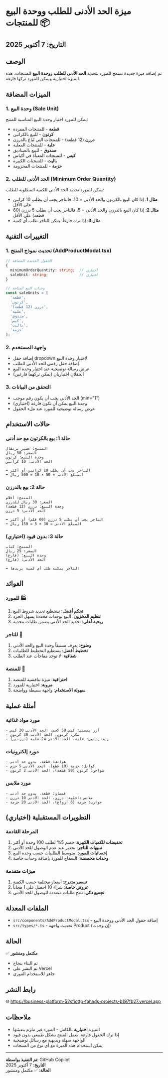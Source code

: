 # ميزة الحد الأدنى للطلب ووحدة البيع للمنتجات 📦

## التاريخ: 7 أكتوبر 2025

## الوصف
تم إضافة ميزة جديدة تسمح للمورد بتحديد **الحد الأدنى للطلب** و**وحدة البيع** للمنتجات. هذه الميزة اختيارية ويمكن للمورد تركها فارغة.

## الميزات المضافة

### 1. وحدة البيع (Sale Unit)
يمكن للمورد اختيار وحدة البيع المناسبة للمنتج:
- **قطعة** - للمنتجات المفردة
- **كرتون** - للبيع بالكراتين
- **درزن** (12 قطعة) - للمنتجات التي تُباع بالدرزن
- **علبة** - للمنتجات المعلبة
- **صندوق** - للبيع بالصناديق
- **كيس** - للمنتجات المعبأة في أكياس
- **باليت** - للشحنات الكبيرة
- **حزمة** - للمنتجات المحزومة

### 2. الحد الأدنى للطلب (Minimum Order Quantity)
يمكن للمورد تحديد الحد الأدنى للكمية المطلوبة للطلب:
- **مثال 1**: إذا كان البيع بالكرتون والحد الأدنى = 10، فالتاجر يجب أن يطلب 10 كراتين على الأقل
- **مثال 2**: إذا كان البيع بالدرزن والحد الأدنى = 5، فالتاجر يجب أن يطلب 5 درزن (60 قطعة) على الأقل
- **مثال 3**: إذا ترك فارغاً، يمكن للتاجر طلب أي كمية

## التغييرات التقنية

### 1. تحديث نموذج المنتج (AddProductModal.tsx)
```typescript
// الحقول الجديدة المضافة
{
  minimumOrderQuantity: string;  // اختياري
  saleUnit: string;              // اختياري
}

// وحدات البيع المتاحة
const saleUnits = [
  'قطعة',
  'كرتون', 
  'درزن (12 قطعة)',
  'علبة',
  'صندوق',
  'كيس',
  'باليت',
  'حزمة'
];
```

### 2. واجهة المستخدم
- إضافة حقل dropdown لاختيار وحدة البيع
- إضافة حقل رقمي للحد الأدنى للطلب
- عرض رسالة توضيحية عند اختيار وحدة البيع
- الحقلان اختياريان (يمكن تركهما فارغين)

### 3. التحقق من البيانات
- الحد الأدنى يجب أن يكون رقم موجب (min="1")
- وحدة البيع يمكن أن تكون فارغة (اختياري)
- عرض رسالة توضيحية للمورد عند ملء الحقول

## حالات الاستخدام

### حالة 1: بيع بالكرتون مع حد أدنى
```
المنتج: عصير برتقال
السعر: 50 ريال
وحدة البيع: كرتون
الحد الأدنى: 10 كراتين

➡️ التاجر يجب أن يطلب 10 كراتين أو أكثر
➡️ المبلغ الأدنى = 50 × 10 = 500 ريال
```

### حالة 2: بيع بالدرزن
```
المنتج: أقلام
السعر: 30 ريال للدرزن
وحدة البيع: درزن (12 قطعة)
الحد الأدنى: 5 درزن

➡️ التاجر يجب أن يطلب 5 درزن (60 قلم) أو أكثر
➡️ المبلغ الأدنى = 30 × 5 = 150 ريال
```

### حالة 3: بدون قيود (اختياري)
```
المنتج: كتاب
السعر: 25 ريال
وحدة البيع: (فارغ)
الحد الأدنى: (فارغ)

➡️ التاجر يمكنه طلب أي كمية يريدها
```

## الفوائد

### للمورد 🏭
1. **تحكم أفضل**: يستطيع تحديد شروط البيع
2. **تنظيم المخزون**: البيع بوحدات محددة يسهل الجرد
3. **ربحية أعلى**: تحديد الحد الأدنى يضمن طلبات مجدية

### للتاجر 🏪
1. **وضوح**: يعرف مسبقاً وحدة البيع والحد الأدنى
2. **تخطيط أفضل**: يستطيع التخطيط للطلبيات
3. **شفافية**: لا توجد مفاجآت عند الطلب

### للمنصة 💼
1. **احترافية**: ميزة تنافسية للمنصة
2. **مرونة**: اختيارية للمورد
3. **سهولة الاستخدام**: واجهة بسيطة وواضحة

## أمثلة عملية

### مورد مواد غذائية
```
- أرز بسمتي: كيس 50 كجم، الحد الأدنى 20 كيس
- سكر: كرتون، الحد الأدنى 30 كرتون
- زيت زيتون: علبة، الحد الأدنى 24 علبة (درزنين)
```

### مورد إلكترونيات
```
- هواتف: قطعة، بدون حد أدنى
- كوابل: حزمة (10 قطع)، الحد الأدنى 5 حزم
- شواحن: كرتون (50 قطعة)، الحد الأدنى 2 كرتون
```

### مورد ملابس
```
- قمصان: قطعة، بدون حد أدنى
- ملابس داخلية: درزن، الحد الأدنى 10 درزن
- جوارب: حزمة (6 أزواج)، الحد الأدنى 20 حزمة
```

## التطويرات المستقبلية (اختياري)

### المرحلة القادمة
1. **تخفيضات للكميات الكبيرة**: خصم 5% لطلب 100 وحدة أو أكثر
2. **تنبيهات للتاجر**: تحذير عند عدم الوصول للحد الأدنى
3. **إحصائيات للمورد**: متوسط الطلبيات حسب وحدة البيع
4. **وحدات مخصصة**: السماح للمورد بإضافة وحدات خاصة

### ميزات متقدمة
1. **تسعير متدرج**: أسعار مختلفة حسب الكمية
2. **عروض خاصة**: شراء 10 احصل على 1 مجاناً
3. **تجميع ذكي**: دمج طلبات متعددة للوصول للحد الأدنى

## الملفات المعدلة
- `src/components/AddProductModal.tsx` - إضافة حقول الحد الأدنى ووحدة البيع
- `src/types/*.ts` - تحديث واجهة Product (إن وجدت)

## الحالة
✅ **مكتمل ومنشور**
- تم البناء بنجاح
- تم النشر على Vercel
- جاهز للاستخدام الفوري

## رابط النشر
🌐 https://business-platform-52sfiottp-fahads-projects-b197fb27.vercel.app

## ملاحظات
- الميزة **اختيارية** بالكامل - المورد غير ملزم بتعبئتها
- إذا ترك الحقول فارغة، يعمل المنتج بشكل طبيعي بدون قيود
- الواجهة سهلة وبديهية مع رسائل توضيحية
- يمكن استخدام هذه الميزة مع أي نوع من المنتجات

---

**تم التنفيذ بواسطة**: GitHub Copilot  
**التاريخ**: 7 أكتوبر 2025  
**الحالة**: ✅ مكتمل ومنشور

